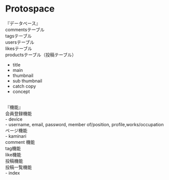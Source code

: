# Protospace

『データベース』<br>
commentsテーブル<br>
tagsテーブル<br>
usersテーブル<br>
likesテーブル<br>
productsテーブル（投稿テーブル）<br>
- title<br>
- main <br>
- thumbnail<br>
- sub thumbnail <br>
- catch copy <br>
- concept <br>
<br>
『機能』<br>
会員登録機能<br>
- device<br>
- username, email, password, member of/position, profile,works/occupation <br>
ページ機能<br>
- kaminari<br>
comment 機能<br>
tag機能<br>
like機能<br>
投稿機能<br>
投稿一覧機能<br>
- index<br>
